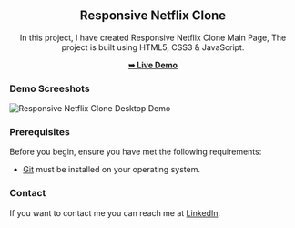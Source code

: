 <div align="center">
  
  <br />

  <h2 align="center">Responsive Netflix Clone</h2>

  In this project, I have created Responsive Netflix Clone Main Page, The project is built using HTML5, CSS3 & JavaScript.

  <a href="https://jainmanan2409.github.io/responsive-netflix-clone/"><strong>➥ Live Demo</strong></a>

</div>

### Demo Screeshots

![Responsive Netflix Clone Desktop Demo](./readme-images/Responsive-Movie-Website.png "Desktop Demo")

### Prerequisites

Before you begin, ensure you have met the following requirements:

* [Git](https://git-scm.com/downloads "Download Git") must be installed on your operating system.


### Contact

If you want to contact me you can reach me at [LinkedIn](https://www.linkedin.com/in/jainmanan2409).

